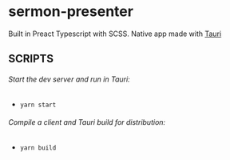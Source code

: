 # sermon-presenter

Built in Preact Typescript with SCSS.
Native app made with [Tauri](https://tauri.app/)

## SCRIPTS

###### Start the dev server and run in Tauri:

- `yarn start`

###### Compile a client and Tauri build for distribution:

- `yarn build`
